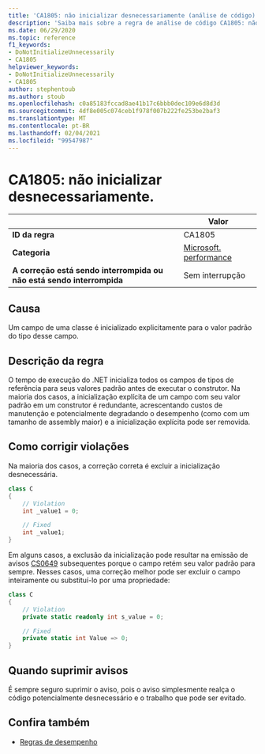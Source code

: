 ```yaml
---
title: 'CA1805: não inicializar desnecessariamente (análise de código)'
description: 'Saiba mais sobre a regra de análise de código CA1805: não inicializar desnecessariamente'
ms.date: 06/29/2020
ms.topic: reference
f1_keywords:
- DoNotInitializeUnnecessarily
- CA1805
helpviewer_keywords:
- DoNotInitializeUnnecessarily
- CA1805
author: stephentoub
ms.author: stoub
ms.openlocfilehash: c0a85183fccad8ae41b17c6bbb0dec109e6d8d3d
ms.sourcegitcommit: 4df8e005c074ceb1f978f007b222fe253be2baf3
ms.translationtype: MT
ms.contentlocale: pt-BR
ms.lasthandoff: 02/04/2021
ms.locfileid: "99547987"
---
```

# <a name="ca1805-do-not-initialize-unnecessarily"></a>CA1805: não inicializar desnecessariamente.

| | Valor |
|-|-|
| **ID da regra** |CA1805|
| **Categoria** |[Microsoft. performance](performance-warnings.md)|
| **A correção está sendo interrompida ou não está sendo interrompida** |Sem interrupção|

## <a name="cause"></a>Causa

Um campo de uma classe é inicializado explicitamente para o valor padrão do tipo desse campo.

## <a name="rule-description"></a>Descrição da regra

O tempo de execução do .NET inicializa todos os campos de tipos de referência para seus valores padrão antes de executar o construtor. Na maioria dos casos, a inicialização explícita de um campo com seu valor padrão em um construtor é redundante, acrescentando custos de manutenção e potencialmente degradando o desempenho (como com um tamanho de assembly maior) e a inicialização explícita pode ser removida.

## <a name="how-to-fix-violations"></a>Como corrigir violações

Na maioria dos casos, a correção correta é excluir a inicialização desnecessária.

```csharp
class C
{
    // Violation
    int _value1 = 0;

    // Fixed
    int _value1;
}
```

Em alguns casos, a exclusão da inicialização pode resultar na emissão de avisos [CS0649](../../../csharp/misc/cs0649.md) subsequentes porque o campo retém seu valor padrão para sempre.  Nesses casos, uma correção melhor pode ser excluir o campo inteiramente ou substituí-lo por uma propriedade:

```csharp
class C
{
    // Violation
    private static readonly int s_value = 0;

    // Fixed
    private static int Value => 0;
}
```

## <a name="when-to-suppress-warnings"></a>Quando suprimir avisos

É sempre seguro suprimir o aviso, pois o aviso simplesmente realça o código potencialmente desnecessário e o trabalho que pode ser evitado.

## <a name="see-also"></a>Confira também

- [Regras de desempenho](performance-warnings.md)
